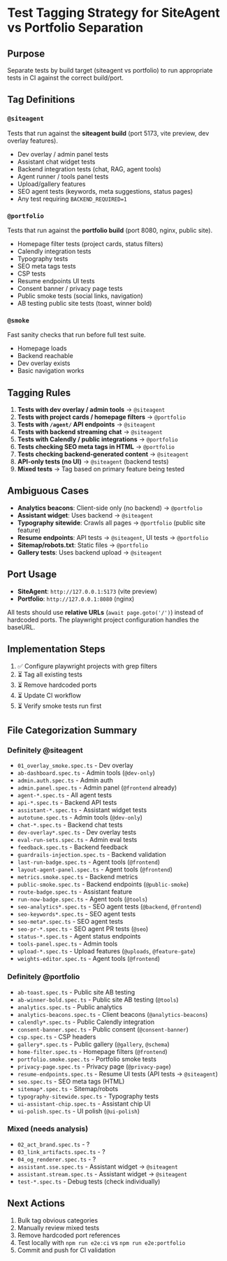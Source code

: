 # Test Tagging Strategy for SiteAgent vs Portfolio Separation

## Purpose
Separate tests by build target (siteagent vs portfolio) to run appropriate tests in CI against the correct build/port.

## Tag Definitions

### `@siteagent`
Tests that run against the **siteagent build** (port 5173, vite preview, dev overlay features).
- Dev overlay / admin panel tests
- Assistant chat widget tests
- Backend integration tests (chat, RAG, agent tools)
- Agent runner / tools panel tests
- Upload/gallery features
- SEO agent tests (keywords, meta suggestions, status pages)
- Any test requiring `BACKEND_REQUIRED=1`

### `@portfolio`
Tests that run against the **portfolio build** (port 8080, nginx, public site).
- Homepage filter tests (project cards, status filters)
- Calendly integration tests
- Typography tests
- SEO meta tags tests
- CSP tests
- Resume endpoints UI tests
- Consent banner / privacy page tests
- Public smoke tests (social links, navigation)
- AB testing public site tests (toast, winner bold)

### `@smoke`
Fast sanity checks that run before full test suite.
- Homepage loads
- Backend reachable
- Dev overlay exists
- Basic navigation works

## Tagging Rules

1. **Tests with dev overlay / admin tools** → `@siteagent`
2. **Tests with project cards / homepage filters** → `@portfolio`
3. **Tests with `/agent/` API endpoints** → `@siteagent`
4. **Tests with backend streaming chat** → `@siteagent`
5. **Tests with Calendly / public integrations** → `@portfolio`
6. **Tests checking SEO meta tags in HTML** → `@portfolio`
7. **Tests checking backend-generated content** → `@siteagent`
8. **API-only tests (no UI)** → `@siteagent` (backend tests)
9. **Mixed tests** → Tag based on primary feature being tested

## Ambiguous Cases

- **Analytics beacons**: Client-side only (no backend) → `@portfolio`
- **Assistant widget**: Uses backend → `@siteagent`
- **Typography sitewide**: Crawls all pages → `@portfolio` (public site feature)
- **Resume endpoints**: API tests → `@siteagent`, UI tests → `@portfolio`
- **Sitemap/robots.txt**: Static files → `@portfolio`
- **Gallery tests**: Uses backend upload → `@siteagent`

## Port Usage

- **SiteAgent**: `http://127.0.0.1:5173` (vite preview)
- **Portfolio**: `http://127.0.0.1:8080` (nginx)

All tests should use **relative URLs** (`await page.goto('/')`) instead of hardcoded ports.
The playwright project configuration handles the baseURL.

## Implementation Steps

1. ✅ Configure playwright projects with grep filters
2. ⏳ Tag all existing tests
3. ⏳ Remove hardcoded ports
4. ⏳ Update CI workflow
5. ⏳ Verify smoke tests run first

## File Categorization Summary

### Definitely @siteagent
- `01_overlay_smoke.spec.ts` - Dev overlay
- `ab-dashboard.spec.ts` - Admin tools (`@dev-only`)
- `admin.auth.spec.ts` - Admin auth
- `admin.panel.spec.ts` - Admin panel (`@frontend` already)
- `agent-*.spec.ts` - All agent tests
- `api-*.spec.ts` - Backend API tests
- `assistant-*.spec.ts` - Assistant widget tests
- `autotune.spec.ts` - Admin tools (`@dev-only`)
- `chat-*.spec.ts` - Backend chat tests
- `dev-overlay*.spec.ts` - Dev overlay tests
- `eval-run-sets.spec.ts` - Admin eval tests
- `feedback.spec.ts` - Backend feedback
- `guardrails-injection.spec.ts` - Backend validation
- `last-run-badge.spec.ts` - Agent tools (`@frontend`)
- `layout-agent-panel.spec.ts` - Agent tools (`@frontend`)
- `metrics.smoke.spec.ts` - Backend metrics
- `public-smoke.spec.ts` - Backend endpoints (`@public-smoke`)
- `route-badge.spec.ts` - Assistant feature
- `run-now-badge.spec.ts` - Agent tools (`@tools`)
- `seo-analytics*.spec.ts` - SEO agent tests (`@backend`, `@frontend`)
- `seo-keywords*.spec.ts` - SEO agent tests
- `seo-meta*.spec.ts` - SEO agent tests
- `seo-pr-*.spec.ts` - SEO agent PR tests (`@seo`)
- `status-*.spec.ts` - Agent status endpoints
- `tools-panel.spec.ts` - Admin tools
- `upload-*.spec.ts` - Upload features (`@uploads`, `@feature-gate`)
- `weights-editor.spec.ts` - Agent tools (`@frontend`)

### Definitely @portfolio
- `ab-toast.spec.ts` - Public site AB testing
- `ab-winner-bold.spec.ts` - Public site AB testing (`@tools`)
- `analytics.spec.ts` - Public analytics
- `analytics-beacons.spec.ts` - Client beacons (`@analytics-beacons`)
- `calendly*.spec.ts` - Public Calendly integration
- `consent-banner.spec.ts` - Public consent (`@consent-banner`)
- `csp.spec.ts` - CSP headers
- `gallery*.spec.ts` - Public gallery (`@gallery`, `@schema`)
- `home-filter.spec.ts` - Homepage filters (`@frontend`)
- `portfolio.smoke.spec.ts` - Portfolio smoke tests
- `privacy-page.spec.ts` - Privacy page (`@privacy-page`)
- `resume-endpoints.spec.ts` - Resume UI tests (API tests → `@siteagent`)
- `seo.spec.ts` - SEO meta tags (HTML)
- `sitemap*.spec.ts` - Sitemap/robots
- `typography-sitewide.spec.ts` - Typography tests
- `ui-assistant-chip.spec.ts` - Assistant chip UI
- `ui-polish.spec.ts` - UI polish (`@ui-polish`)

### Mixed (needs analysis)
- `02_act_brand.spec.ts` - ?
- `03_link_artifacts.spec.ts` - ?
- `04_og_renderer.spec.ts` - ?
- `assistant.sse.spec.ts` - Assistant widget → `@siteagent`
- `assistant.stream.spec.ts` - Assistant widget → `@siteagent`
- `test-*.spec.ts` - Debug tests (check individually)

## Next Actions

1. Bulk tag obvious categories
2. Manually review mixed tests
3. Remove hardcoded port references
4. Test locally with `npm run e2e:ci` vs `npm run e2e:portfolio`
5. Commit and push for CI validation
